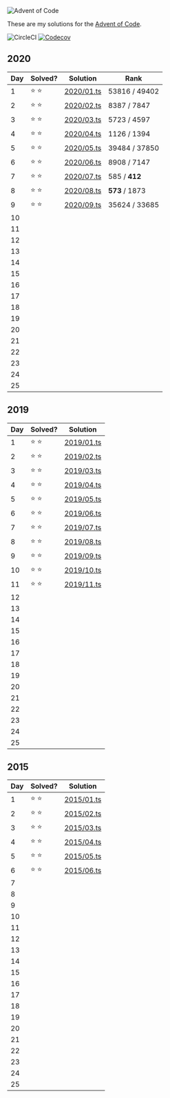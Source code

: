 ![Advent of Code](https://repository-images.githubusercontent.com/317645101/ed17dd00-3744-11eb-8581-ff1ef6309717)

These are my solutions for the [Advent of Code](https://adventofcode.com/).

![CircleCI](https://img.shields.io/circleci/build/github/matthewtole/advent-of-code?style=for-the-badge) [![Codecov](https://img.shields.io/codecov/c/github/matthewtole/advent-of-code?style=for-the-badge)](https://codecov.io/gh/matthewtole/advent-of-code)

## 2020

| Day | Solved?       | Solution                                                                         | Rank           |
| --- | ------------- | -------------------------------------------------------------------------------- | -------------- |
| 1   | :star: :star: | [2020/01.ts](https://github.com/matthewtole/advent-of-code/blob/main/2020/01.ts) | 53816 / 49402  |
| 2   | :star: :star: | [2020/02.ts](https://github.com/matthewtole/advent-of-code/blob/main/2020/02.ts) | 8387 / 7847    |
| 3   | :star: :star: | [2020/03.ts](https://github.com/matthewtole/advent-of-code/blob/main/2020/03.ts) | 5723 / 4597    |
| 4   | :star: :star: | [2020/04.ts](https://github.com/matthewtole/advent-of-code/blob/main/2020/04.ts) | 1126 / 1394    |
| 5   | :star: :star: | [2020/05.ts](https://github.com/matthewtole/advent-of-code/blob/main/2020/05.ts) | 39484 / 37850  |
| 6   | :star: :star: | [2020/06.ts](https://github.com/matthewtole/advent-of-code/blob/main/2020/06.ts) | 8908 / 7147    |
| 7   | :star: :star: | [2020/07.ts](https://github.com/matthewtole/advent-of-code/blob/main/2020/07.ts) | 585 / **412**  |
| 8   | :star: :star: | [2020/08.ts](https://github.com/matthewtole/advent-of-code/blob/main/2020/08.ts) | **573** / 1873 |
| 9   | :star: :star: | [2020/09.ts](https://github.com/matthewtole/advent-of-code/blob/main/2020/09.ts) | 35624 / 33685  |
| 10  |               |                                                                                  |                |
| 11  |               |                                                                                  |                |
| 12  |               |                                                                                  |                |
| 13  |               |                                                                                  |                |
| 14  |               |                                                                                  |                |
| 15  |               |                                                                                  |                |
| 16  |               |                                                                                  |                |
| 17  |               |                                                                                  |                |
| 18  |               |                                                                                  |                |
| 19  |               |                                                                                  |                |
| 20  |               |                                                                                  |                |
| 21  |               |                                                                                  |                |
| 22  |               |                                                                                  |                |
| 23  |               |                                                                                  |                |
| 24  |               |                                                                                  |                |
| 25  |               |                                                                                  |                |

## 2019

| Day | Solved?       | Solution                                                                         |
| --- | ------------- | -------------------------------------------------------------------------------- |
| 1   | :star: :star: | [2019/01.ts](https://github.com/matthewtole/advent-of-code/blob/main/2019/01.ts) |
| 2   | :star: :star: | [2019/02.ts](https://github.com/matthewtole/advent-of-code/blob/main/2019/02.ts) |
| 3   | :star: :star: | [2019/03.ts](https://github.com/matthewtole/advent-of-code/blob/main/2019/03.ts) |
| 4   | :star: :star: | [2019/04.ts](https://github.com/matthewtole/advent-of-code/blob/main/2019/04.ts) |
| 5   | :star: :star: | [2019/05.ts](https://github.com/matthewtole/advent-of-code/blob/main/2019/05.ts) |
| 6   | :star: :star: | [2019/06.ts](https://github.com/matthewtole/advent-of-code/blob/main/2019/06.ts) |
| 7   | :star: :star: | [2019/07.ts](https://github.com/matthewtole/advent-of-code/blob/main/2019/07.ts) |
| 8   | :star: :star: | [2019/08.ts](https://github.com/matthewtole/advent-of-code/blob/main/2019/08.ts) |
| 9   | :star: :star: | [2019/09.ts](https://github.com/matthewtole/advent-of-code/blob/main/2019/09.ts) |
| 10  | :star: :star: | [2019/10.ts](https://github.com/matthewtole/advent-of-code/blob/main/2019/10.ts) |
| 11  | :star: :star: | [2019/11.ts](https://github.com/matthewtole/advent-of-code/blob/main/2019/11.ts) |
| 12  |               |                                                                                  |
| 13  |               |                                                                                  |
| 14  |               |                                                                                  |
| 15  |               |                                                                                  |
| 16  |               |                                                                                  |
| 17  |               |                                                                                  |
| 18  |               |                                                                                  |
| 19  |               |                                                                                  |
| 20  |               |                                                                                  |
| 21  |               |                                                                                  |
| 22  |               |                                                                                  |
| 23  |               |                                                                                  |
| 24  |               |                                                                                  |
| 25  |               |                                                                                  |

## 2015

| Day | Solved?       | Solution                                                                         |
| --- | ------------- | -------------------------------------------------------------------------------- |
| 1   | :star: :star: | [2015/01.ts](https://github.com/matthewtole/advent-of-code/blob/main/2015/01.ts) |
| 2   | :star: :star: | [2015/02.ts](https://github.com/matthewtole/advent-of-code/blob/main/2015/02.ts) |
| 3   | :star: :star: | [2015/03.ts](https://github.com/matthewtole/advent-of-code/blob/main/2015/03.ts) |
| 4   | :star: :star: | [2015/04.ts](https://github.com/matthewtole/advent-of-code/blob/main/2015/04.ts) |
| 5   | :star: :star: | [2015/05.ts](https://github.com/matthewtole/advent-of-code/blob/main/2015/05.ts) |
| 6   | :star: :star: | [2015/06.ts](https://github.com/matthewtole/advent-of-code/blob/main/2015/06.ts) |
| 7   |               |                                                                                  |
| 8   |               |                                                                                  |
| 9   |               |                                                                                  |
| 10  |               |                                                                                  |
| 11  |               |                                                                                  |
| 12  |               |                                                                                  |
| 13  |               |                                                                                  |
| 14  |               |                                                                                  |
| 15  |               |                                                                                  |
| 16  |               |                                                                                  |
| 17  |               |                                                                                  |
| 18  |               |                                                                                  |
| 19  |               |                                                                                  |
| 20  |               |                                                                                  |
| 21  |               |                                                                                  |
| 22  |               |                                                                                  |
| 23  |               |                                                                                  |
| 24  |               |                                                                                  |
| 25  |               |                                                                                  |
